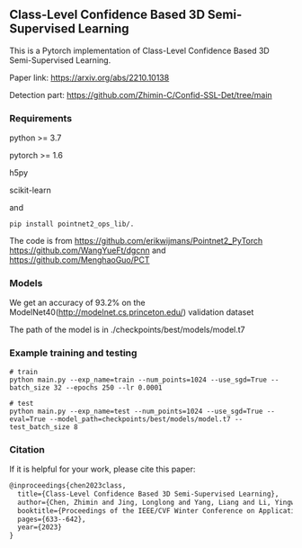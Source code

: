 ## Class-Level Confidence Based 3D Semi-Supervised Learning
This is a Pytorch implementation of Class-Level Confidence Based 3D Semi-Supervised Learning.

Paper link: https://arxiv.org/abs/2210.10138

Detection part: https://github.com/Zhimin-C/Confid-SSL-Det/tree/main

### Requirements
python >= 3.7

pytorch >= 1.6

h5py

scikit-learn

and

```shell script
pip install pointnet2_ops_lib/.
```
The code is from https://github.com/erikwijmans/Pointnet2_PyTorch https://github.com/WangYueFt/dgcnn and https://github.com/MenghaoGuo/PCT

### Models
We get an accuracy of 93.2% on the ModelNet40(http://modelnet.cs.princeton.edu/) validation dataset

The path of the model is in ./checkpoints/best/models/model.t7

### Example training and testing
```shell script
# train
python main.py --exp_name=train --num_points=1024 --use_sgd=True --batch_size 32 --epochs 250 --lr 0.0001

# test
python main.py --exp_name=test --num_points=1024 --use_sgd=True --eval=True --model_path=checkpoints/best/models/model.t7 --test_batch_size 8

```

### Citation
If it is helpful for your work, please cite this paper:
```latex
@inproceedings{chen2023class,
  title={Class-Level Confidence Based 3D Semi-Supervised Learning},
  author={Chen, Zhimin and Jing, Longlong and Yang, Liang and Li, Yingwei and Li, Bing},
  booktitle={Proceedings of the IEEE/CVF Winter Conference on Applications of Computer Vision},
  pages={633--642},
  year={2023}
}
```
